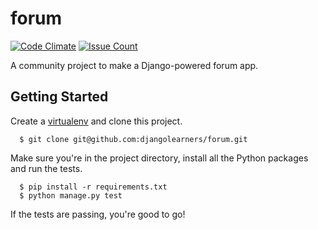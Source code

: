 # forum

[![Code Climate](https://codeclimate.com/github/djangolearners/forum/badges/gpa.svg)](https://codeclimate.com/github/djangolearners/forum) [![Issue Count](https://codeclimate.com/github/djangolearners/forum/badges/issue_count.svg)](https://codeclimate.com/github/djangolearners/forum)

A community project to make a Django-powered forum app.

## Getting Started

Create a [virtualenv](http://docs.python-guide.org/en/latest/dev/virtualenvs/) and clone this project.

```
  $ git clone git@github.com:djangolearners/forum.git
```

Make sure you're in the project directory, install all the Python packages and run the tests.

```
  $ pip install -r requirements.txt
  $ python manage.py test
```

If the tests are passing, you're good to go!
